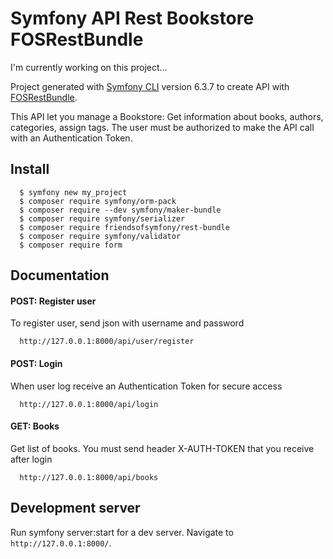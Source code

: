 # Symfony API Rest Bookstore  FOSRestBundle

I'm currently working on this project... 

Project generated with [Symfony CLI](https://symfony.com/download) version 6.3.7 to create API with [FOSRestBundle](https://github.com/FriendsOfSymfony/FOSRestBundle).

This API let you manage a Bookstore: Get information about books, authors, categories, assign tags. The user must be authorized to make the API call with an Authentication Token.

## Install

```
  $ symfony new my_project
  $ composer require symfony/orm-pack
  $ composer require --dev symfony/maker-bundle
  $ composer require symfony/serializer
  $ composer require friendsofsymfony/rest-bundle
  $ composer require symfony/validator
  $ composer require form
```
## Documentation

#### POST: Register user

To register user, send json with username and password
```
  http://127.0.0.1:8000/api/user/register
```
#### POST: Login

When user log receive an Authentication Token for secure access
```
  http://127.0.0.1:8000/api/login
```
#### GET: Books
Get list of books. You must send header X-AUTH-TOKEN that you receive after login
```
  http://127.0.0.1:8000/api/books
```


## Development server

Run symfony server:start for a dev server. Navigate to `http://127.0.0.1:8000/`.
